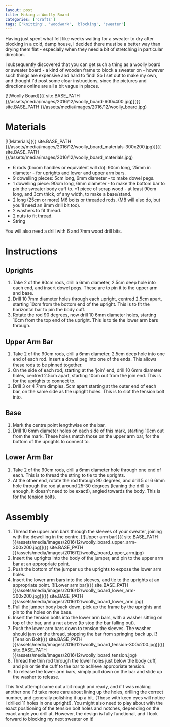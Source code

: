 ```yaml
---
layout: post
title: Making a Woolly Board
categories: ['crafts']
tags: ['knitting', 'woodwork', 'blocking', 'sweater']
---
```


Having just spent what felt like weeks waiting for a sweater to dry after blocking in a cold, damp house, I decided there must be a better way than drying them flat - especially when they need a bit of stretching in particular direction.

I subsequently discovered that you can get such a thing as a woolly board or sweater board - a kind of wooden frame to block a sweater on - however such things are expensive and hard to find!  So I set out to make my own, and thought I'd post some clear instructions, since the pictures and directions online are all a bit vague in places.

[![Woolly Board]({{ site.BASE_PATH }}/assets/media/images/2016/12/woolly_board-600x400.jpg)]({{ site.BASE_PATH }}/assets/media/images/2016/12/woolly_board.jpg)

# Materials

[![Materials]({{ site.BASE_PATH }}/assets/media/images/2016/12/woolly_board_materials-300x200.jpg)]({{ site.BASE_PATH }}/assets/media/images/2016/12/woolly_board_materials.jpg)

* 6 rods (broom handles or equivalent will do): 90cm long, 25mm in diameter - for uprights and lower and upper arm bars.
* 9 dowelling pieces:  5cm long, 6mm diameter - to make dowel pegs.
* 1 dowelling piece:  90cm long, 6mm diameter  - to make the bottom bar to pin the sweater body cuff to.
*1 piece of scrap wood - at least 90cm long, and 3cm thick, of any width, to make a base/stand.
* 2 long (25cm or more) M6 bolts or threaded rods. (M8 will also do, but you'll need an 8mm drill bit too).
* 2 washers to fit thread.
* 2 nuts to fit thread.
* String

You will also need a drill with 6 and  7mm wood drill bits.


# Instructions

## Uprights

1. Take 2 of the 90cm rods, drill a 6mm diameter, 2.5cm deep hole into each end, and insert dowel pegs. These are to pin it to the upper arm and base.
2. Drill 10 7mm diameter holes through each upright, centred 2.5cm apart, starting 10cm from the bottom end of the upright. This is to fit the horizontal bar to pin the body cuff.
3. Rotate the rod 90 degrees, now drill 10 6mm diameter holes, starting 10cm from the top end of the upright. This is to tie the lower arm bars through.

## Upper Arm Bar

1. Take 2 of the 90cm rods, drill a 6mm diameter, 2.5cm deep hole into one end of each rod. Insert a dowel peg into one of the ends. This allows these rods to be pinned together.
2. On the side of each rod, starting at the 'join' end, drill 10 6mm diameter holes, centred 2.5cm apart, starting 10cm out from the join end. This is for the uprights to connect to.
3. Drill 3 or 4 7mm dimples, 5cm apart starting at the outer end of each bar, on the same side as the upright holes. This is to slot the tension bolt into.


## Base

1. Mark the centre point lengthwise on the bar.
2. Drill 10 6mm diameter holes on each side of this mark, starting 10cm out from the mark. These holes match those on the upper arm bar, for the bottom of the uprights to connect to.

## Lower Arm Bar

1. Take 2 of the 90cm rods, drill a 6mm diameter hole through one end of each. This is to thread the string to tie to the uprights.
2. At the other end, rotate the rod through 90 degrees, and drill 5 or 6 6mm hole through the rod at around 25-30 degrees (leaning the drill is enough, it doesn't need to be exact!), angled towards the body. This is for the tension bolts.

# Assembly

1. Thread the upper arm bars through the sleeves of your sweater, joining with the dowelling in the centre.
[![Upper arm bar]({{ site.BASE_PATH }}/assets/media/images/2016/12/woolly_board_upper_arm-300x200.jpg)]({{ site.BASE_PATH }}/assets/media/images/2016/12/woolly_board_upper_arm.jpg)
2. Insert the uprights into the body of the jumper, and pin to the upper arm bar at an appropriate point.
3. Push the bottom of the jumper up the uprights to expose the lower arm holes.
4. Insert the lower arm bars into the sleeves, and tie to the uprights at an appropriate point.
[![Lower arm bar]({{ site.BASE_PATH }}/assets/media/images/2016/12/woolly_board_lower_arm-300x200.jpg)]({{ site.BASE_PATH }}/assets/media/images/2016/12/woolly_board_lower_arm.jpg)
5. Pull the jumper body back down, pick up the frame by the uprights and pin to the holes on the base.
6. Insert the tension bolts into the lower arm bars, with a washer sitting on top of the bar, and a nut above (to stop the bar falling out).
7. Push the lower arm bars down to tension the sleeves. The washer should jam on the thread, stopping the bar from springing back up.
[![Tension Bolt]({{ site.BASE_PATH }}/assets/media/images/2016/12/woolly_board_tension-300x200.jpg)]({{ site.BASE_PATH }}/assets/media/images/2016/12/woolly_board_tension.jpg)
8. Thread the thin rod through the lower holes just below the body cuff, and pin or tie the cuff to the bar to achieve appropriate tension.
9. To release the lower arm bars, simply pull down on the bar and slide up the washer to release.

This first attempt came out a bit rough and ready, and if I was making another one I'd take more care about lining up the holes, drilling the correct number, and generally polishing it up a bit. (Those with keen eyes will notice I drilled 11 holes in one upright!). You might also need to play about with the exact positioning of the tension bolt holes and notches, depending on the exact angle you drill at. However, the design is fully functional, and I look forward to blocking my next sweater on it!
